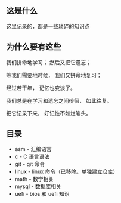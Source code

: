 

## 这是什么

这里记录的，都是一些琐碎的知识点


## 为什么要有这些

我们拼命地学习；
然后又把它遗忘；

等我们需要地时候，
我们又拼命地复习；

经过若干年，
记忆也变淡了。

我们总是在学习和遗忘之间徘徊，
如此往复。

把它记录下来，
好记性不如烂笔头。

## 目录

* asm    - 汇编语言
* c      - C 语言语法
* git    - git 命令
* linux  - linux 命令（已移除。单独建立仓库）
* math   - 数学相关
* mysql  - 数据库相关
* uefi   - bios 和 uefi 知识



